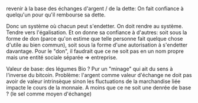 revenir à la base des échanges d'argent / de la dette:
On fait confiance à quelqu'un pour qu'il rembourse sa dette.

Donc un système où chacun peut s'endetter. On doit rendre au système. Tendre vers l'égalisation. Et on donne sa confiance à d'autres: soit sous la forme de don (parce qu'on estime que telle personne fait quelque chose d'utile au bien commun), soit sous la forme d'une autorisation à s'endetter davantage. Pour le "don", il faudrait que ce ne soit pas en un nom propre mais une entité sociale séparée => entreprise.

Valeur de base: des légumes Bio ? Pur un "minage" qui ait du sens à l'inverse du bitcoin. Problème: l'argent comme valeur d'échange ne doit pas avoir de valeur intrinsèque sinon les fluctuations de la marchandise liée impacte le cours de la monnaie. A moins que ce ne soit une denrée de base ? (le sel comme moyen d'échange)